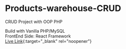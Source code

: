 # Products-warehouse-CRUD
CRUD Project with OOP PHP

Build with Vanilla PHP/MySQL
</br>
FrontEnd Side: React Framework
</br>
[Live Link](https://unique-bonbon-fe299e.netlify.app/){:target="_blank" rel="noopener"}
